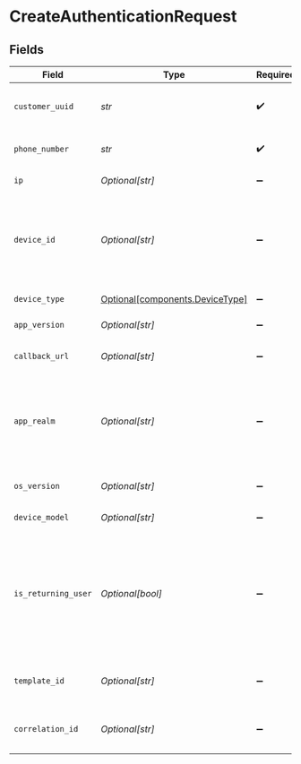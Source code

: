 # CreateAuthenticationRequest


## Fields

| Field                                                                                                                                                                                                                                 | Type                                                                                                                                                                                                                                  | Required                                                                                                                                                                                                                              | Description                                                                                                                                                                                                                           | Example                                                                                                                                                                                                                               |
| ------------------------------------------------------------------------------------------------------------------------------------------------------------------------------------------------------------------------------------- | ------------------------------------------------------------------------------------------------------------------------------------------------------------------------------------------------------------------------------------- | ------------------------------------------------------------------------------------------------------------------------------------------------------------------------------------------------------------------------------------- | ------------------------------------------------------------------------------------------------------------------------------------------------------------------------------------------------------------------------------------- | ------------------------------------------------------------------------------------------------------------------------------------------------------------------------------------------------------------------------------------- |
| `customer_uuid`                                                                                                                                                                                                                       | *str*                                                                                                                                                                                                                                 | :heavy_check_mark:                                                                                                                                                                                                                    | Your customer UUID, which can be found in the API settings in the dashboard.                                                                                                                                                          |                                                                                                                                                                                                                                       |
| `phone_number`                                                                                                                                                                                                                        | *str*                                                                                                                                                                                                                                 | :heavy_check_mark:                                                                                                                                                                                                                    | An E.164 formatted phone number to send the OTP to.                                                                                                                                                                                   | +1234567890                                                                                                                                                                                                                           |
| `ip`                                                                                                                                                                                                                                  | *Optional[str]*                                                                                                                                                                                                                       | :heavy_minus_sign:                                                                                                                                                                                                                    | The IP address of the user's device.                                                                                                                                                                                                  |                                                                                                                                                                                                                                       |
| `device_id`                                                                                                                                                                                                                           | *Optional[str]*                                                                                                                                                                                                                       | :heavy_minus_sign:                                                                                                                                                                                                                    | Unique identifier for the user's device. For Android, this corresponds to the `ANDROID_ID` and for iOS, this corresponds to the `identifierForVendor`.                                                                                |                                                                                                                                                                                                                                       |
| `device_type`                                                                                                                                                                                                                         | [Optional[components.DeviceType]](../../models/components/devicetype.md)                                                                                                                                                              | :heavy_minus_sign:                                                                                                                                                                                                                    | The type of device the user is using.                                                                                                                                                                                                 |                                                                                                                                                                                                                                       |
| `app_version`                                                                                                                                                                                                                         | *Optional[str]*                                                                                                                                                                                                                       | :heavy_minus_sign:                                                                                                                                                                                                                    | The version of your application.                                                                                                                                                                                                      |                                                                                                                                                                                                                                       |
| `callback_url`                                                                                                                                                                                                                        | *Optional[str]*                                                                                                                                                                                                                       | :heavy_minus_sign:                                                                                                                                                                                                                    | A webhook URL to which delivery statuses will be sent.                                                                                                                                                                                |                                                                                                                                                                                                                                       |
| `app_realm`                                                                                                                                                                                                                           | *Optional[str]*                                                                                                                                                                                                                       | :heavy_minus_sign:                                                                                                                                                                                                                    | The Android SMS Retriever API hash code that identifies your app. This allows you to automatically retrieve and fill the OTP code on Android devices.                                                                                 |                                                                                                                                                                                                                                       |
| `os_version`                                                                                                                                                                                                                          | *Optional[str]*                                                                                                                                                                                                                       | :heavy_minus_sign:                                                                                                                                                                                                                    | The version of the user's device operating system.                                                                                                                                                                                    |                                                                                                                                                                                                                                       |
| `device_model`                                                                                                                                                                                                                        | *Optional[str]*                                                                                                                                                                                                                       | :heavy_minus_sign:                                                                                                                                                                                                                    | The model of the user's device.                                                                                                                                                                                                       |                                                                                                                                                                                                                                       |
| `is_returning_user`                                                                                                                                                                                                                   | *Optional[bool]*                                                                                                                                                                                                                      | :heavy_minus_sign:                                                                                                                                                                                                                    | This signal should do more than just confirm if a user is returning to your app; it should provide a higher level of trust, indicating that the user is genuine. For more details, refer to [Signals](/guides/prevent-fraud#signals). |                                                                                                                                                                                                                                       |
| `template_id`                                                                                                                                                                                                                         | *Optional[str]*                                                                                                                                                                                                                       | :heavy_minus_sign:                                                                                                                                                                                                                    | The template id associated with the message content variant to be sent.                                                                                                                                                               |                                                                                                                                                                                                                                       |
| `correlation_id`                                                                                                                                                                                                                      | *Optional[str]*                                                                                                                                                                                                                       | :heavy_minus_sign:                                                                                                                                                                                                                    | A unique, user-defined identifier that will be included in webhook events                                                                                                                                                             |                                                                                                                                                                                                                                       |